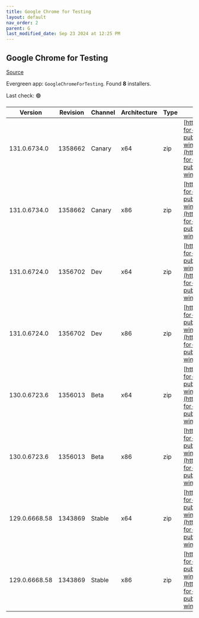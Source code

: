 ```yaml
---
title: Google Chrome for Testing
layout: default
nav_order: 2
parent: G
last_modified_date: Sep 23 2024 at 12:25 PM
---
```


## Google Chrome for Testing

[Source](https://googlechromelabs.github.io/chrome-for-testing/)

Evergreen app: `GoogleChromeForTesting`. Found **8** installers.

Last check: 🟢

| Version       | Revision | Channel | Architecture | Type | URI                                                                                                                                                                                            |
| ------------- | -------- | ------- | ------------ | ---- | ---------------------------------------------------------------------------------------------------------------------------------------------------------------------------------------------- |
| 131.0.6734.0  | 1358662  | Canary  | x64          | zip  | [https://storage.googleapis.com/chrome-for-testing-public/131.0.6734.0/win64/chrome-win64.zip](https://storage.googleapis.com/chrome-for-testing-public/131.0.6734.0/win64/chrome-win64.zip)   |
| 131.0.6734.0  | 1358662  | Canary  | x86          | zip  | [https://storage.googleapis.com/chrome-for-testing-public/131.0.6734.0/win32/chrome-win32.zip](https://storage.googleapis.com/chrome-for-testing-public/131.0.6734.0/win32/chrome-win32.zip)   |
| 131.0.6724.0  | 1356702  | Dev     | x64          | zip  | [https://storage.googleapis.com/chrome-for-testing-public/131.0.6724.0/win64/chrome-win64.zip](https://storage.googleapis.com/chrome-for-testing-public/131.0.6724.0/win64/chrome-win64.zip)   |
| 131.0.6724.0  | 1356702  | Dev     | x86          | zip  | [https://storage.googleapis.com/chrome-for-testing-public/131.0.6724.0/win32/chrome-win32.zip](https://storage.googleapis.com/chrome-for-testing-public/131.0.6724.0/win32/chrome-win32.zip)   |
| 130.0.6723.6  | 1356013  | Beta    | x64          | zip  | [https://storage.googleapis.com/chrome-for-testing-public/130.0.6723.6/win64/chrome-win64.zip](https://storage.googleapis.com/chrome-for-testing-public/130.0.6723.6/win64/chrome-win64.zip)   |
| 130.0.6723.6  | 1356013  | Beta    | x86          | zip  | [https://storage.googleapis.com/chrome-for-testing-public/130.0.6723.6/win32/chrome-win32.zip](https://storage.googleapis.com/chrome-for-testing-public/130.0.6723.6/win32/chrome-win32.zip)   |
| 129.0.6668.58 | 1343869  | Stable  | x64          | zip  | [https://storage.googleapis.com/chrome-for-testing-public/129.0.6668.58/win64/chrome-win64.zip](https://storage.googleapis.com/chrome-for-testing-public/129.0.6668.58/win64/chrome-win64.zip) |
| 129.0.6668.58 | 1343869  | Stable  | x86          | zip  | [https://storage.googleapis.com/chrome-for-testing-public/129.0.6668.58/win32/chrome-win32.zip](https://storage.googleapis.com/chrome-for-testing-public/129.0.6668.58/win32/chrome-win32.zip) |
